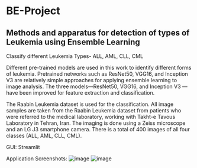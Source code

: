 # BE-Project
## Methods and apparatus for detection of types of Leukemia using Ensemble Learning
Classify different Leukemia Types- ALL, AML, CLL, CML

Different pre-trained models are used in this work to identify different forms of leukemia. Pretrained networks such as ResNet50, VGG16, and Inception V3 are relatively simple approaches for applying ensemble learning to image analysis. The three models—ResNet50, VGG16, and Inception V3 —have been improved for feature extraction and classification.

The Raabin Leukemia dataset is used for the classification. All image samples are taken from the Raabin Leukemia dataset from patients who were referred to the medical laboratory, working with Takht-e Tavous Laboratory in Tehran, Iran. The imaging is done using a Zeiss microscope and an LG J3 smartphone camera. There is a total of 400 images of all four classes (ALL, AML, CLL, CML).

GUI: Streamlit

Application Screenshots:
![image](https://github.com/tulsi11/BE-Project/assets/87757350/ebeca0e4-a258-43e0-9585-19f491974ebe)
![image](https://github.com/tulsi11/BE-Project/assets/87757350/40dc6a40-7c1c-4e64-b0ec-64554138f80e)
